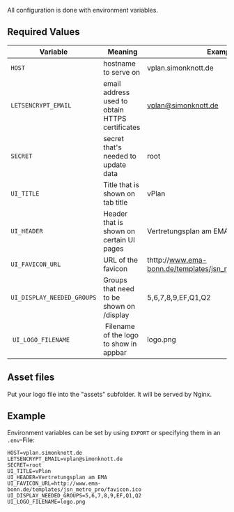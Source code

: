 All configuration is done with environment variables.

## Required Values

| Variable                   |  Meaning                                        | Example                                                     |
| -------------------------- | ----------------------------------------------- | ----------------------------------------------------------- |
| `HOST`                     | hostname to serve on                            | vplan.simonknott.de                                         |
| `LETSENCRYPT_EMAIL`        | email address used to obtain HTTPS certificates | vplan@simonknott.de                                         |
| `SECRET`                   | secret that's needed to update data             | root                                                        |
| `UI_TITLE`                 | Title that is shown on tab title                | vPlan                                                       |
| `UI_HEADER`                | Header that is shown on certain UI pages        | Vertretungsplan am EMA                                      |
| `UI_FAVICON_URL`           | URL of the favicon                              | thttp://www.ema-bonn.de/templates/jsn_metro_pro/favicon.ico |
| `UI_DISPLAY_NEEDED_GROUPS` | Groups that need to be shown on /display        | 5,6,7,8,9,EF,Q1,Q2                                          |
|  `UI_LOGO_FILENAME`        |  Filename of the logo to show in appbar         | logo.png                                                    |

## Asset files

Put your logo file into the "assets" subfolder.
It will be served by Nginx.

## Example

Environment variables can be set by using `EXPORT` or specifying them in an `.env`-File:

```env
HOST=vplan.simonknott.de
LETSENCRYPT_EMAIL=vplan@simonknott.de
SECRET=root
UI_TITLE=vPlan
UI_HEADER=Vertretungsplan am EMA
UI_FAVICON_URL=http://www.ema-bonn.de/templates/jsn_metro_pro/favicon.ico
UI_DISPLAY_NEEDED_GROUPS=5,6,7,8,9,EF,Q1,Q2
UI_LOGO_FILENAME=logo.png
```
